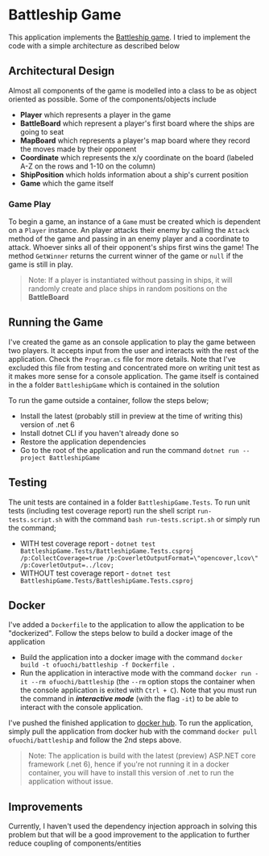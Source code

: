 # Battleship Game

This application implements the [Battleship game](https://en.wikipedia.org/wiki/Battleship_(game)). I tried to implement the code with a simple architecture as described below

## Architectural Design

Almost all components of the game is modelled into a class to be as object oriented as possible. Some of the components/objects include

* **Player** which represents a player in the game
* **BattleBoard** which represent a player's first board where the ships are going to seat
* **MapBoard** which represents a player's map board where they record the moves made by their opponent
* **Coordinate** which represents the x/y coordinate on the board (labeled A-Z on the rows and 1-10 on the column)
* **ShipPosition** which holds information about a ship's current position
* **Game** which the game itself

### Game Play

To begin a game, an instance of a `Game` must be created which is dependent on a `Player` instance. An player attacks their enemy by calling the `Attack` method of the game and passing in an enemy player and a coordinate to attack. Whoever sinks all of their opponent's ships first wins the game! The method `GetWinner` returns the current winner of the game or `null` if the game is still in play.

> Note: If a player is instantiated without passing in ships, it will randomly create and place ships in random positions on the **BattleBoard**

## Running the Game

I've created the game as an console application to play the game between two players. It accepts input from the user and interacts with the rest of the application. Check the `Program.cs` file for more details. Note that I've excluded this file from testing and concentrated more on writing unit test as it makes more sense for a console application. The game itself is contained in the a folder `BattleshipGame` which is contained in the solution

To run the game outside a container, follow the steps below;

* Install the latest (probably still in preview at the time of writing this) version of .net 6
* Install dotnet CLI if you haven't already done so
* Restore the application dependencies
* Go to the root of the application and run the command `dotnet run --project BattleshipGame`

## Testing

The unit tests are contained in a folder `BattleshipGame.Tests`. To run unit tests (including test coverage report) run the shell script `run-tests.script.sh` with the command `bash run-tests.script.sh` or simply run the command;

* WITH test coverage report - `dotnet test BattleshipGame.Tests/BattleshipGame.Tests.csproj /p:CollectCoverage=true /p:CoverletOutputFormat=\"opencover,lcov\" /p:CoverletOutput=../lcov;`
* WITHOUT test coverage report - `dotnet test BattleshipGame.Tests/BattleshipGame.Tests.csproj`
  
## Docker

I've added a `Dockerfile` to the application to allow the application to be "dockerized". Follow the steps below to build a docker image of the application

* Build the application into a docker image with the command `docker build -t ofuochi/battleship -f Dockerfile .`
* Run the application in interactive mode with the command `docker run -it --rm ofuochi/battleship` (the `--rm` option stops the container when the console application is exited with `Ctrl + C`). Note that you must run the command in ***interactive mode*** (with the flag `-it`) to be able to interact with the console application.

I've pushed the finished application to [docker hub](https://hub.docker.com/r/ofuochi/battleship). To run the application, simply pull the application from docker hub with the command `docker pull ofuochi/battleship` and follow the 2nd steps above.

> Note: The application is build with the latest (preview) ASP.NET core framework (.net 6), hence if you're not running it in a docker container, you will have to install this version of .net to run the application without issue.

## Improvements

Currently, I haven't used the dependency injection approach in solving this problem but that will be a good improvement to the application to further reduce coupling of components/entities
